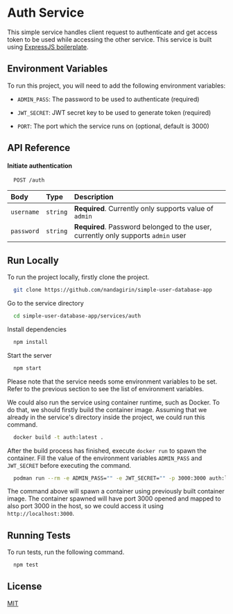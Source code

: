 
# Auth Service

This simple service handles client request to authenticate and get access token to be used while accessing the other service. This service is built using [ExpressJS boilerplate](https://expressjs.com/en/starter/generator.html).


## Environment Variables

To run this project, you will need to add the following environment variables:

- `ADMIN_PASS`: The password to be used to authenticate (required)

- `JWT_SECRET`: JWT secret key to be used to generate token (required)

- `PORT`: The port which the service runs on (optional, default is 3000)
## API Reference

#### Initiate authentication

```http
  POST /auth
```

|Body       |Type     |Description                                                                       |
|:--------- |:------- |:-------------------------------------------------------------------------------- |
|`username` |`string` |**Required**. Currently only supports value of `admin`                            |
|`password` |`string` |**Required**. Password belonged to the user, currently only supports `admin` user |



## Run Locally

To run the project locally, firstly clone the project.

```bash
  git clone https://github.com/nandagirin/simple-user-database-app
```

Go to the service directory

```bash
  cd simple-user-database-app/services/auth
```

Install dependencies

```bash
  npm install
```

Start the server

```bash
  npm start
```

Please note that the service needs some environment variables to be set. Refer to the previous section to see the list of environment variables.

We could also run the service using container runtime, such as Docker. To do that, we should firstly build the container image. Assuming that we already in the service's directory inside the project, we could run this command.

```bash
  docker build -t auth:latest .
```

After the build process has finished, execute `docker run` to spawn the container. Fill the value of the environment variables `ADMIN_PASS` and `JWT_SECRET` before executing the command.

```bash
  podman run --rm -e ADMIN_PASS="" -e JWT_SECRET="" -p 3000:3000 auth:latest
```

The command above will spawn a container using previously built container image. The container spawned will have port 3000 opened and mapped to also port 3000 in the host, so we could access it using `http://localhost:3000`.





## Running Tests

To run tests, run the following command.

```bash
  npm test
```


## License

[MIT](https://choosealicense.com/licenses/mit/)

